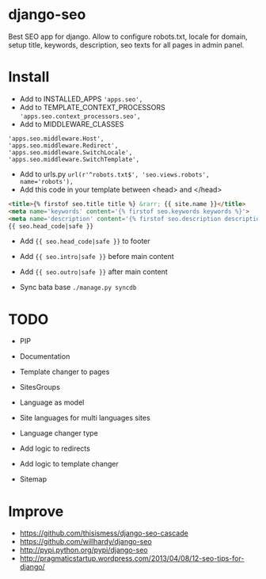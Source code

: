# django-seo
Best SEO app for django. Allow to configure robots.txt, locale for domain, setup title, keywords, description, seo texts for all pages in admin panel.


# Install
* Add to INSTALLED_APPS ```'apps.seo',```
* Add to TEMPLATE_CONTEXT_PROCESSORS ```'apps.seo.context_processors.seo',```
* Add to MIDDLEWARE_CLASSES
```
'apps.seo.middleware.Host',
'apps.seo.middleware.Redirect',
'apps.seo.middleware.SwitchLocale',
'apps.seo.middleware.SwitchTemplate',
```
* Add to urls.py ```url(r'^robots.txt$', 'seo.views.robots', name='robots'),```
* Add this code in your template between &lt;head&gt; and &lt;/head&gt;
```html
<title>{% firstof seo.title title %} &rarr; {{ site.name }}</title>
<meta name='keywords' content='{% firstof seo.keywords keywords %}'>
<meta name='description' content='{% firstof seo.description description %}'>
{{ seo.head_code|safe }}
```
* Add ```{{ seo.head_code|safe }}``` to footer
* Add ```{{ seo.intro|safe }}``` before main content
* Add ```{{ seo.outro|safe }}``` after main content

* Sync bata base ```./manage.py syncdb```


# TODO
* PIP
* Documentation

* Template changer to pages

* SitesGroups

* Language as model
* Site languages for multi languages sites
* Language changer type

* Add logic to redirects
* Add logic to template changer

* Sitemap

# Improve
* https://github.com/thisismess/django-seo-cascade
* https://github.com/willhardy/django-seo
* http://pypi.python.org/pypi/django-seo
* http://pragmaticstartup.wordpress.com/2013/04/08/12-seo-tips-for-django/
